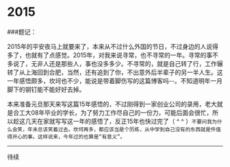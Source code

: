 # 2015 
###题记：

2015年的平安夜马上就要来了，本来从不过什么外国的节日，不过身边的人说得多了，也就有了点感觉。2015年，对我来说寻常，也不寻常的一年。寻常的事不多说了，无非人还是那些人，事也没多多少。不寻常的，就是自己转了行，工作辗转了从上海回到合肥，当然，还有追到了你，不出意外后半辈子的另一半人生。这一年感悟颇多，坎坷也不少，能说是带着脚伤写的这篇博客吗--。不知道明年一月脚下的钢钉能不能好好去掉。

本来准备元旦那天来写这篇15年感悟的，不过刚得到一家创业公司的录用，老大就是合工大08年毕业的学长，为了努力工作尽自己的一份力，可能后面会很忙，所以趁这几天在家就写写这一年的感悟了，反正15年也快过完了（ ^ ^ ）``不要问我为什么会笑，年末总该笑着过去。坎坷再多，都应该当是个历练，从中学到自己没有的东西就是件值得开心的事。这样说来，今年过的也算是“有意义”。``

---
待续


